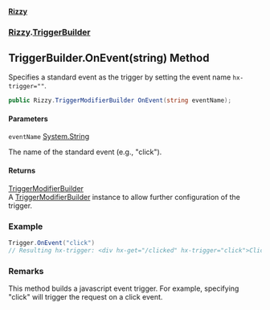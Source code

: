 #### [Rizzy](index.md 'index')
### [Rizzy](Rizzy.md 'Rizzy').[TriggerBuilder](Rizzy.TriggerBuilder.md 'Rizzy.TriggerBuilder')

## TriggerBuilder.OnEvent(string) Method

Specifies a standard event as the trigger by setting the event name `hx-trigger=""`.

```csharp
public Rizzy.TriggerModifierBuilder OnEvent(string eventName);
```
#### Parameters

<a name='Rizzy.TriggerBuilder.OnEvent(string).eventName'></a>

`eventName` [System.String](https://docs.microsoft.com/en-us/dotnet/api/System.String 'System.String')

The name of the standard event (e.g., "click").

#### Returns
[TriggerModifierBuilder](Rizzy.TriggerModifierBuilder.md 'Rizzy.TriggerModifierBuilder')  
A [TriggerModifierBuilder](Rizzy.TriggerModifierBuilder.md 'Rizzy.TriggerModifierBuilder') instance to allow further configuration of the trigger.

### Example
  
```csharp  
Trigger.OnEvent("click")  
// Resulting hx-trigger: <div hx-get="/clicked" hx-trigger="click">Click Me</div>  
```

### Remarks
This method builds a javascript event trigger. For example, specifying "click" will trigger the request on a click event.